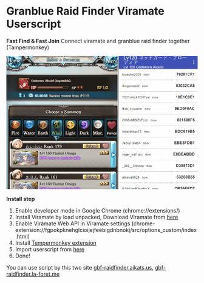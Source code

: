 # Granblue Raid Finder Viramate Userscript
**Fast Find & Fast Join**
Connect viramate and granblue raid finder together (Tampermonkey)

![Preview image](https://raw.githubusercontent.com/NilDigit/Granblue-Raid-Finder-Viramate-Userscript/master/preview.gif)

**Install step**

 1. Enable developer mode in Google Chrome (chrome://extensions/)
 2. Install Viramate by load unpacked, Download Viramate from [here](https://github.com/NilDigit/Viramate/archive/master.zip)
 3. Enable Viramate Web API in Viramate settings (chrome-extension://fgpokpknehglcioijejfeebigdnbnokj/src/options_custom/index.html)
 4. Install [Tempermonkey extension](https://chrome.google.com/webstore/detail/tampermonkey/dhdgffkkebhmkfjojejmpbldmpobfkfo)
 5. Import userscript from [here](https://raw.githubusercontent.com/NilDigit/Granblue-Raid-Finder-Viramate-Userscript/master/granblue-raid-finder-viramate-userscript.js)
 6. Done!

You can use script by this two site
[gbf-raidfinder.aikats.us](bf-raidfinder.aikats.us), [gbf-raidfinder.la-foret.me](https://gbf-raidfinder.la-foret.me/)